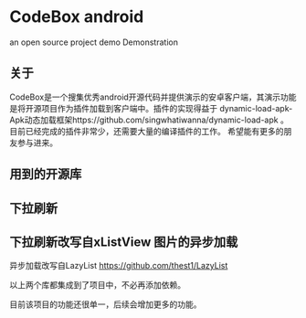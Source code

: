 CodeBox android
=======

an open source project demo Demonstration

关于
------- 
CodeBox是一个搜集优秀android开源代码并提供演示的安卓客户端，其演示功能是将开源项目作为插件加载到客户端中。插件的实现得益于
dynamic-load-apk-Apk动态加载框架https://github.com/singwhatiwanna/dynamic-load-apk   。
目前已经完成的插件非常少，还需要大量的编译插件的工作。
希望能有更多的朋友参与进来。

用到的开源库
------- 
下拉刷新
-------
下拉刷新改写自xListView
图片的异步加载
-------
异步加载改写自LazyList https://github.com/thest1/LazyList

以上两个库都集成到了项目中，不必再添加依赖。

目前该项目的功能还很单一，后续会增加更多的功能。
